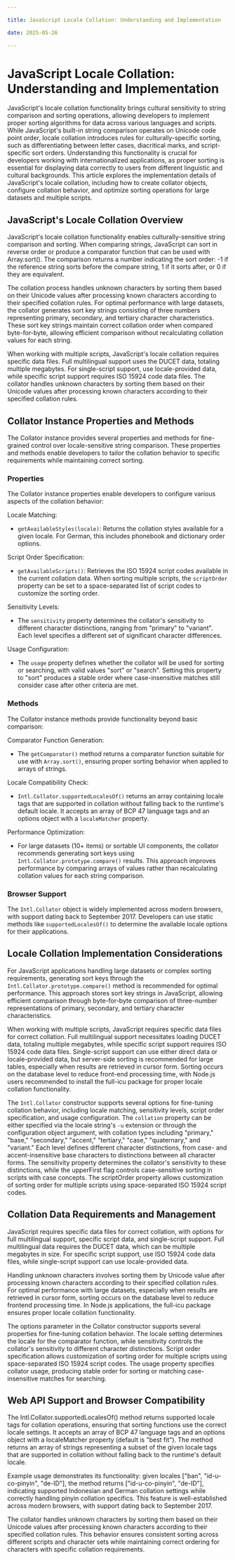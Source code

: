 ```yaml
---

title: JavaScript Locale Collation: Understanding and Implementation

date: 2025-05-26

---
```



# JavaScript Locale Collation: Understanding and Implementation

JavaScript's locale collation functionality brings cultural sensitivity to string comparison and sorting operations, allowing developers to implement proper sorting algorithms for data across various languages and scripts. While JavaScript's built-in string comparison operates on Unicode code point order, locale collation introduces rules for culturally-specific sorting, such as differentiating between letter cases, diacritical marks, and script-specific sort orders. Understanding this functionality is crucial for developers working with internationalized applications, as proper sorting is essential for displaying data correctly to users from different linguistic and cultural backgrounds. This article explores the implementation details of JavaScript's locale collation, including how to create collator objects, configure collation behavior, and optimize sorting operations for large datasets and multiple scripts.


## JavaScript's Locale Collation Overview

JavaScript's locale collation functionality enables culturally-sensitive string comparison and sorting. When comparing strings, JavaScript can sort in reverse order or produce a comparator function that can be used with Array.sort(). The comparison returns a number indicating the sort order: -1 if the reference string sorts before the compare string, 1 if it sorts after, or 0 if they are equivalent.

The collation process handles unknown characters by sorting them based on their Unicode values after processing known characters according to their specified collation rules. For optimal performance with large datasets, the collator generates sort key strings consisting of three numbers representing primary, secondary, and tertiary character characteristics. These sort key strings maintain correct collation order when compared byte-for-byte, allowing efficient comparison without recalculating collation values for each string.

When working with multiple scripts, JavaScript's locale collation requires specific data files. Full multilingual support uses the DUCET data, totaling multiple megabytes. For single-script support, use locale-provided data, while specific script support requires ISO 15924 code data files. The collator handles unknown characters by sorting them based on their Unicode values after processing known characters according to their specified collation rules.


## Collator Instance Properties and Methods

The Collator instance provides several properties and methods for fine-grained control over locale-sensitive string comparison. These properties and methods enable developers to tailor the collation behavior to specific requirements while maintaining correct sorting.


### Properties

The Collator instance properties enable developers to configure various aspects of the collation behavior:

Locale Matching:

- `getAvailableStyles(locale)`: Returns the collation styles available for a given locale. For German, this includes phonebook and dictionary order options.

Script Order Specification:

- `getAvailableScripts()`: Retrieves the ISO 15924 script codes available in the current collation data. When sorting multiple scripts, the `scriptOrder` property can be set to a space-separated list of script codes to customize the sorting order.

Sensitivity Levels:

- The `sensitivity` property determines the collator's sensitivity to different character distinctions, ranging from "primary" to "variant". Each level specifies a different set of significant character differences.

Usage Configuration:

- The `usage` property defines whether the collator will be used for sorting or searching, with valid values "sort" or "search". Setting this property to "sort" produces a stable order where case-insensitive matches still consider case after other criteria are met.


### Methods

The Collator instance methods provide functionality beyond basic comparison:

Comparator Function Generation:

- The `getComparator()` method returns a comparator function suitable for use with `Array.sort()`, ensuring proper sorting behavior when applied to arrays of strings.

Locale Compatibility Check:

- `Intl.Collator.supportedLocalesOf()` returns an array containing locale tags that are supported in collation without falling back to the runtime's default locale. It accepts an array of BCP 47 language tags and an options object with a `localeMatcher` property.

Performance Optimization:

- For large datasets (10+ items) or sortable UI components, the collator recommends generating sort keys using `Intl.Collator.prototype.compare()` results. This approach improves performance by comparing arrays of values rather than recalculating collation values for each string comparison.


### Browser Support

The `Intl.Collator` object is widely implemented across modern browsers, with support dating back to September 2017. Developers can use static methods like `supportedLocalesOf()` to determine the available locale options for their applications.


## Locale Collation Implementation Considerations

For JavaScript applications handling large datasets or complex sorting requirements, generating sort keys through the `Intl.Collator.prototype.compare()` method is recommended for optimal performance. This approach stores sort key strings in JavaScript, allowing efficient comparison through byte-for-byte comparison of three-number representations of primary, secondary, and tertiary character characteristics.

When working with multiple scripts, JavaScript requires specific data files for correct collation. Full multilingual support necessitates loading DUCET data, totaling multiple megabytes, while specific script support requires ISO 15924 code data files. Single-script support can use either direct data or locale-provided data, but server-side sorting is recommended for large tables, especially when results are retrieved in cursor form. Sorting occurs on the database level to reduce front-end processing time, with Node.js users recommended to install the full-icu package for proper locale collation functionality.

The `Intl.Collator` constructor supports several options for fine-tuning collation behavior, including locale matching, sensitivity levels, script order specification, and usage configuration. The `collation` property can be either specified via the locale string's `-u` extension or through the configuration object argument, with collation types including "primary," "base," "secondary," "accent," "tertiary," "case," "quaternary," and "variant." Each level defines different character distinctions, from case- and accent-insensitive base characters to distinctions between all character forms. The sensitivity property determines the collator's sensitivity to these distinctions, while the upperFirst flag controls case-sensitive sorting in scripts with case concepts. The scriptOrder property allows customization of sorting order for multiple scripts using space-separated ISO 15924 script codes.


## Collation Data Requirements and Management

JavaScript requires specific data files for correct collation, with options for full multilingual support, specific script data, and single-script support. Full multilingual data requires the DUCET data, which can be multiple megabytes in size. For specific script support, use ISO 15924 code data files, while single-script support can use locale-provided data.

Handling unknown characters involves sorting them by Unicode value after processing known characters according to their specified collation rules. For optimal performance with large datasets, especially when results are retrieved in cursor form, sorting occurs on the database level to reduce frontend processing time. In Node.js applications, the full-icu package ensures proper locale collation functionality.

The options parameter in the Collator constructor supports several properties for fine-tuning collation behavior. The locale setting determines the locale for the comparator function, while sensitivity controls the collator's sensitivity to different character distinctions. Script order specification allows customization of sorting order for multiple scripts using space-separated ISO 15924 script codes. The usage property specifies collator usage, producing stable order for sorting or matching case-insensitive matches for searching.


## Web API Support and Browser Compatibility

The Intl.Collator.supportedLocalesOf() method returns supported locale tags for collation operations, ensuring that sorting functions use the correct locale settings. It accepts an array of BCP 47 language tags and an options object with a localeMatcher property (default is "best fit"). The method returns an array of strings representing a subset of the given locale tags that are supported in collation without falling back to the runtime's default locale.

Example usage demonstrates its functionality: given locales ["ban", "id-u-co-pinyin", "de-ID"], the method returns ["id-u-co-pinyin", "de-ID"], indicating supported Indonesian and German collation settings while correctly handling pinyin collation specifics. This feature is well-established across modern browsers, with support dating back to September 2017.

The collator handles unknown characters by sorting them based on their Unicode values after processing known characters according to their specified collation rules. This behavior ensures consistent sorting across different scripts and character sets while maintaining correct ordering for characters with specific collation requirements.

